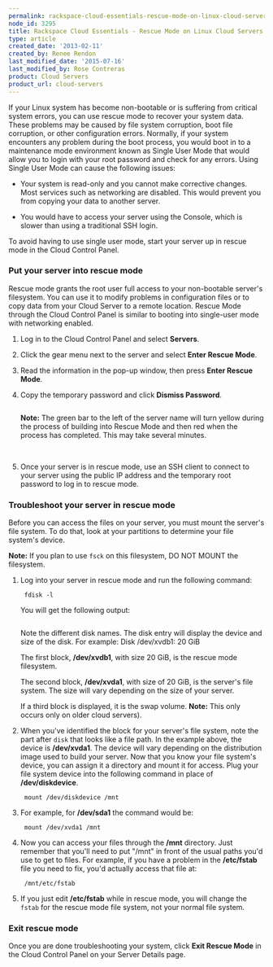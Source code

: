 ```yaml
---
permalink: rackspace-cloud-essentials-rescue-mode-on-linux-cloud-servers/
node_id: 3295
title: Rackspace Cloud Essentials - Rescue Mode on Linux Cloud Servers
type: article
created_date: '2013-02-11'
created_by: Renee Rendon
last_modified_date: '2015-07-16'
last_modified_by: Rose Contreras
product: Cloud Servers
product_url: cloud-servers
---
```


If your Linux system has become non-bootable or is suffering from critical system errors, you can use rescue mode to recover your system data. These problems may be caused by file system corruption, boot file corruption, or other configuration errors. Normally, if your system encounters any problem during the boot process, you would boot in to a maintenance mode environment known as Single User Mode that would allow you to login with your root password and check for any errors. Using Single User Mode can cause the following issues:

- Your system is read-only and you cannot make corrective changes. Most services such as networking are disabled. This would prevent you from copying your data to another server.

- You would have to access your server using the Console, which is slower than using a traditional SSH login.

To avoid having to use single user mode, start your server up in rescue mode in the Cloud Control Panel.

### Put your server into rescue mode

Rescue mode grants the root user full access to your non-bootable server's filesystem. You can use it to modify problems in configuration files or to copy data from your Cloud Server to a remote location. Rescue Mode through the Cloud Control Panel is similar to booting into single-user mode with networking enabled.

1. Log in to the Cloud Control Panel and select **Servers**.

2. Click the gear menu next to the server and select **Enter Rescue Mode**.

3. Read the information in the pop-up window, then press **Enter Rescue Mode**.

4. Copy the temporary password and click **Dismiss Password**.

    <img src="{% asset_path cloud-servers/rackspace-cloud-essentials-rescue-mode-on-linux-cloud-servers/Feb%2011%20-%20Rescue%20Mode%20Activated.png %}" alt="" />

    **Note:** The green bar to the left of the server name will turn yellow during the process of building into Rescue Mode and then red when the process has completed. This may take several minutes.

    <img src="{% asset_path cloud-servers/rackspace-cloud-essentials-rescue-mode-on-linux-cloud-servers/Feb%2011%20-%20Yellow%20Bar.png %}" alt="" />
	<img src="{% asset_path cloud-servers/rackspace-cloud-essentials-rescue-mode-on-linux-cloud-servers/Feb%2011%20-%20Red%20Box.png %}" alt="" />

5. Once your server is in rescue mode, use an SSH client to connect to your server using the public IP address and the temporary root password to log in to rescue mode.

### Troubleshoot your server in rescue mode

Before you can access the files on your server, you must mount the server's file system. To do that, look at your partitions to determine your file system's device.

**Note:** If you plan to use `fsck` on this filesystem, DO NOT MOUNT the filesystem.

1. Log into your server in rescue mode and run the following command:

        fdisk -l

    You will get the following output:

    <img src="{% asset_path cloud-servers/rackspace-cloud-essentials-rescue-mode-on-linux-cloud-servers/fdisknew.png %}" alt="" />

    Note the different disk names. The disk entry will display the device and size of the disk. For example: Disk /dev/xvdb1: 20 GiB

    The first block, **/dev/xvdb1**, with size 20 GiB, is the rescue mode filesystem.

    The second block, **/dev/xvda1**, with size of 20 GiB, is the server's file system. The size will vary depending on the size of your server.

    If a third block is displayed, it is the swap volume. **Note:** This only occurs only on older cloud servers).

2. When you've identified the block for your server's file system, note the part after `disk` that looks like a file path. In the example above, the device is **/dev/xvda1**. The device will vary depending on the distribution image used to build your server. Now that you know your file system's device, you can assign it a directory and mount it for access. Plug your file system device into the following command in place of **/dev/diskdevice**.

        mount /dev/diskdevice /mnt

3. For example, for **/dev/sda1** the command would be:

        mount /dev/xvda1 /mnt

4. Now you can access your files through the **/mnt** directory. Just remember that you'll need to put "/mnt" in front of the usual paths you'd use to get to files. For example, if you have a problem in the **/etc/fstab** file you need to fix, you'd actually access that file at:

        /mnt/etc/fstab

5. If you just edit **/etc/fstab** while in rescue mode, you will change the `fstab` for the rescue mode file system, not your normal file system.

### Exit rescue mode

Once you are done troubleshooting your system, click **Exit Rescue Mode** in the Cloud Control Panel on your Server Details page.
